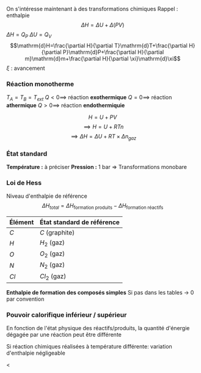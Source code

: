 On s'intéresse maintenant à des transformations chimiques
Rappel : enthalpie
$$\Delta H = \Delta U+\Delta(PV)$$
$\Delta H=Q_{P}$
$\Delta U=Q_{V}$
$$\mathrm{d}H=\frac{\partial H}{\partial T}\mathrm{d}T+\frac{\partial H}{\partial P}\mathrm{d}P+\frac{\partial H}{\partial m}\mathrm{d}m+\frac{\partial H}{\partial \xi}\mathrm{d}\xi$$
$\xi$ : avancement
### Réaction monotherme
$T_{A}=T_{B}=T_{ext}$
$Q<0 \implies$ réaction **exothermique**
$Q=0 \implies$ réaction **athermique**
$Q>0 \implies$ réaction **endothermiquie**

$$H=U+PV$$
$$\implies H=U+RTn$$
$$\implies \Delta H=\Delta U+RT \times \Delta n_{gaz}$$
### État standard
**Température :** à préciser
**Pression :** 1 bar
=> Transformations monobare
### Loi de Hess
Niveau d'enthalpie de référence
$$\Delta H_{total} = \Delta H_{\text{formation produits}}-\Delta H_{\text{formation réactifs}}$$

| Élément | État standard de référence |
| ------- | -------------------------- |
| $C$     | $C$ (graphite)             |
| $H$     | $H_2$ (gaz)                |
| $O$     | $O_2$ (gaz)                |
| $N$     | $N_2$ (gaz)                |
| $Cl$    | $Cl_2$ (gaz)               |
**Enthalpie de formation des composés simples**
Si pas dans les tables $\to$ 0 par convention

### Pouvoir calorifique inférieur / supérieur
En fonction de l'état physique des réactifs/produits, la quantité d'énergie dégagée par une réaction peut être différente

Si réaction chimiques réalisées à température différente: variation d'enthalpie négligeable

<